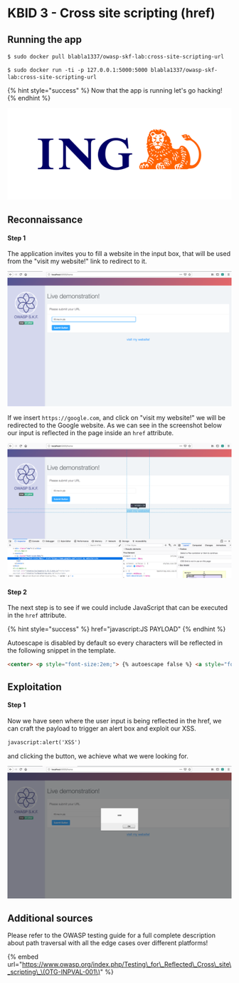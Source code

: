# KBID 3 - Cross site scripting \(href\)

## Running the app

```text
$ sudo docker pull blabla1337/owasp-skf-lab:cross-site-scripting-url
```

```text
$ sudo docker run -ti -p 127.0.0.1:5000:5000 blabla1337/owasp-skf-lab:cross-site-scripting-url 
```

{% hint style="success" %}
 Now that the app is running let's go hacking!
{% endhint %}

![Docker image and write-up thanks to ING!](.gitbook/assets/ING_Primary_Logo.png)

## Reconnaissance

#### Step 1

The application invites you to fill a website in the input box, that will be used from the "visit my website!" link to redirect to it.

![](.gitbook/assets/xss-href-1.png)

If we insert `https://google.com`, and click on "visit my website!" we will be redirected to the Google website. As we can see in the screenshot below our input is reflected in the page inside an `href` attribute. 

![](.gitbook/assets/xss-href-2.png) 


#### Step 2

The next step is to see if we could include JavaScript that can be executed in the `href` attribute.

{% hint style="success" %} href="javascript:JS PAYLOAD" {% endhint %}

Autoescape is disabled by default so every characters will be reflected in the following snippet in the template.

```html
<center> <p style="font-size:2em;"> {% autoescape false %} <a style="font-size:20px;" href="{{xss}}">visit my website!</a> {% endautoescape %}</p></center>
```


## Exploitation

#### Step 1

Now we have seen where the user input is being reflected in the href, we can craft the payload to trigger an alert box and exploit our XSS.

```html
javascript:alert('XSS')
```


and clicking the button, we achieve what we were looking for. 

![](.gitbook/assets/xss-href-3.png)


## Additional sources

Please refer to the OWASP testing guide for a full complete description about path traversal with all the edge cases over different platforms!

{% embed url="https://www.owasp.org/index.php/Testing\_for\_Reflected\_Cross\_site\_scripting\_\(OTG-INPVAL-001\)" %}

